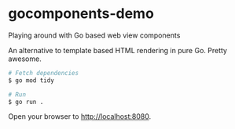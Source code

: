 # gocomponents-demo

Playing around with Go based web view components 

An alternative to template based HTML rendering in pure Go.
Pretty awesome.

~~~bash
# Fetch dependencies
$ go mod tidy

# Run
$ go run .
~~~

Open your browser to [http://localhost:8080](http://localhost:8080).
